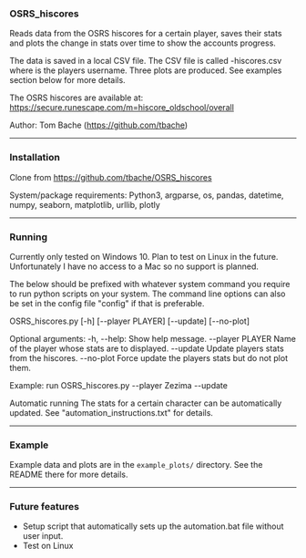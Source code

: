 ### OSRS_hiscores
Reads data from the OSRS hiscores for a certain player, saves their stats and
plots the change in stats over time to show the accounts progress.

The data is saved in a local CSV file. The CSV file is called
<player>-hiscores.csv where <player> is the players username.
Three plots are produced. See examples section below for more details.

The OSRS hiscores are available at:
https://secure.runescape.com/m=hiscore_oldschool/overall

Author: Tom Bache (https://github.com/tbache)

---

### Installation
Clone from https://github.com/tbache/OSRS_hiscores

System/package requirements:
Python3, argparse, os, pandas, datetime, numpy, seaborn, matplotlib,
urllib, plotly

---

### Running
Currently only tested on Windows 10. Plan to test on Linux in the future.
Unfortunately I have no access to a Mac so no support is planned.

The below should be prefixed with whatever system command you require to run
python scripts on your system.
The command line options can also be set in the config file "config" if that
is preferable.

OSRS_hiscores.py [-h] [--player PLAYER] [--update] [--no-plot]

Optional arguments:
-h, --help:         Show help message.
--player PLAYER     Name of the player whose stats are to displayed.
--update            Update players stats from the hiscores.
--no-plot           Force update the players stats but do not plot them.

Example:
run OSRS_hiscores.py --player Zezima --update

Automatic running
The stats for a certain character can be automatically updated. See
"automation_instructions.txt" for details.

---

### Example
Example data and plots are in the `example_plots/` directory. See the README
there for more details.

---

### Future features
- Setup script that automatically sets up the automation.bat file without user input.
- Test on Linux

